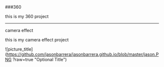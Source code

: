 ###360

this is my 360 project

<script src="//360.vizor.io/scripts/embed.js" data-vizorurl="https://360.vizor.io/embed/v/pma" ></script>

***

camera effect

this is my camera effect project

![picture_title](https://github.com/jasonbarrera/jasonbarrera.github.io/blob/master/jason.PNG
?raw=true "Optional Title")










